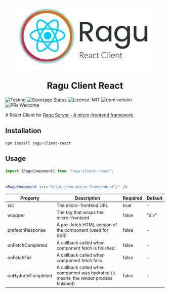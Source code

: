 <p align="center" style="color: #343a40">
  <p align="center" >
    <img src="repository-assets/logo.png" alt="Ragu" align="center">
  </p>
  <h1 align="center">Ragu Client React</h1>
</p>

![Testing](https://github.com/ragu-framework/ragu-client-react/workflows/Testing/badge.svg)
[![Coverage Status](https://coveralls.io/repos/github/ragu-framework/ragu-client-react/badge.svg?branch=main)](https://coveralls.io/github/ragu-framework/ragu-client-react?branch=main)
![License: MIT](https://img.shields.io/badge/License-MIT-blue.svg)
![npm version](https://badge.fury.io/js/ragu-client-react.svg)
![PRs Welcome](https://img.shields.io/badge/PRs-welcome-brightgreen.svg)

A React Client for [Ragu Server - A micro-frontend framework](https://ragu-framework.github.io).

## Installation

```shell script
npm install ragu-client-react
```

## Usage

```jsx
import {RaguComponent} from "ragu-client-react";


<RaguComponent src="https://my-micro-frontend-url/" />
```


| Property           	| Description                                                                           	| Required 	| Default 	|
|--------------------	|---------------------------------------------------------------------------------------	|----------	|---------	|
| src                	| The micro-frontend URL                                                                	| true     	| -       	|
| wrapper            	| The tag that wraps the micro-frontend                                                 	| false    	| "div"   	|
| prefetchResponse   	| A pre-fetch HTML version of the component (used for SSR)                              	| false    	| -       	|
| onFetchCompleted   	| A callback called when component fetch is finished.                                   	| false    	| -       	|
| onFetchFail        	| A callback called when component fetch fails.                                         	| false    	| -       	|
| onHydrateCompleted 	| A callback called when component was hydrated (it means, the render process finished) 	| false    	| -       	|
